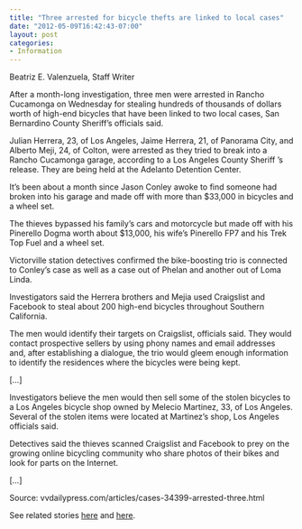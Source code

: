 ```yaml
---
title: "Three arrested for bicycle thefts are linked to local cases"
date: "2012-05-09T16:42:43-07:00"
layout: post
categories:
- Information
---
```


Beatriz E. Valenzuela, Staff Writer

After a month-long investigation, three men were arrested in Rancho Cucamonga on Wednesday for stealing hundreds of thousands of dollars worth of high-end bicycles that have been linked to two local cases, San Bernardino County Sheriff’s officials said.  
  
Julian Herrera, 23, of Los Angeles, Jaime Herrera, 21, of Panorama City, and Alberto Meji, 24, of Colton, were arrested as they tried to break into a Rancho Cucamonga garage, according to a Los Angeles County Sheriff ’s release. They are being held at the Adelanto Detention Center.

It’s been about a month since Jason Conley awoke to find someone had broken into his garage and made off with more than $33,000 in bicycles and a wheel set.

The thieves bypassed his family’s cars and motorcycle but made off with his Pinerello Dogma worth about $13,000, his wife’s Pinerello FP7 and his Trek Top Fuel and a wheel set.

Victorville station detectives confirmed the bike-boosting trio is connected to Conley’s case as well as a case out of Phelan and another out of Loma Linda.

Investigators said the Herrera brothers and Mejia used Craigslist and Facebook to steal about 200 high-end bicycles throughout Southern California.

The men would identify their targets on Craigslist, officials said. They would contact prospective sellers by using phony names and email addresses and, after establishing a dialogue, the trio would gleem enough information to identify the residences where the bicycles were being kept.

\[…\]

Investigators believe the men would then sell some of the stolen bicycles to a Los Angeles bicycle shop owned by Melecio Martinez, 33, of Los Angeles. Several of the stolen items were located at Martinez’s shop, Los Angeles officials said.

Detectives said the thieves scanned Craigslist and Facebook to prey on the growing online bicycling community who share photos of their bikes and look for parts on the Internet.

\[…\]

Source: vvdailypress.com/articles/cases-34399-arrested-three.html

See related stories [here](/2012/04/crooks-steal-33000-in-bikes-accessories/ "Crooks steal $33,000 in bikes, accessories") and [here](/2012/05/report-california-top-with-cyber-crooks/ "Report: California top with cyber-crooks").